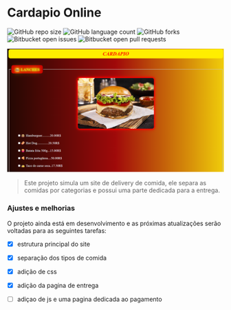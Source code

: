 # Cardapio Online

![GitHub repo size](https://img.shields.io/github/repo-size/iuricode/README-template?style=for-the-badge)
![GitHub language count](https://img.shields.io/github/languages/count/iuricode/README-template?style=for-the-badge)
![GitHub forks](https://img.shields.io/github/forks/iuricode/README-template?style=for-the-badge)
![Bitbucket open issues](https://img.shields.io/bitbucket/issues/iuricode/README-template?style=for-the-badge)
![Bitbucket open pull requests](https://img.shields.io/bitbucket/pr-raw/iuricode/README-template?style=for-the-badge)

<img src="./images/Cardapio1.png" alt="imagem do estado atual do site">


> Este projeto simula um site de delivery de comida, ele separa as comidas por categorias e possui uma parte dedicada para a entrega.

### Ajustes e melhorias

O projeto ainda está em desenvolvimento e as próximas atualizações serão voltadas para as seguintes tarefas:

- [x] estrutura principal do site
- [x] separação dos tipos de comida
- [x] adição de css
- [x] adição da pagina de entrega
- [ ] adiçao de js e uma pagina dedicada ao pagamento

